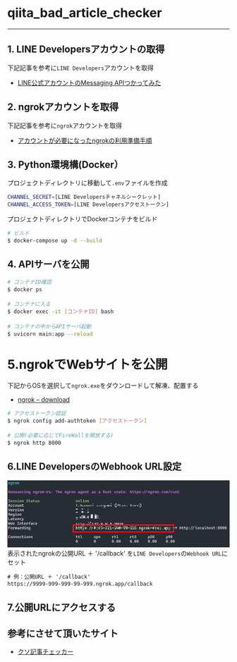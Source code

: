 # qiita_bad_article_checker
---

## 1. LINE Developersアカウントの取得
下記記事を参考に`LINE Developers`アカウントを取得
- [LINE公式アカウントのMessaging APIつかってみた](https://qiita.com/sugimon/items/6c54cb17864c5fd33ddc)

## 2. ngrokアカウントを取得
下記記事を参考に`ngrok`アカウントを取得
- [アカウントが必要になったngrokの利用準備手順](https://zenn.dev/protoout/articles/47-ngrok-setup-2022)

## 3. Python環境構(Docker）
プロジェクトディレクトリに移動して`.env`ファイルを作成
```bash
CHANNEL_SECRET=[LINE Developersチャネルシークレット]
CHANNEL_ACCESS_TOKEN=[LINE Developersアクセストークン]
```

プロジェクトディレクトリでDockerコンテナをビルド
```bash
# ビルド
$ docker-compose up -d --build
```

## 4. APIサーバを公開
```bash
# コンテナID確認
$ docker ps

# コンテナに入る
$ docker exec -it [コンテナID] bash

# コンテナの中からAPIサーバ起動
$ uvicorn main:app --reload
```

# 5.ngrokでWebサイトを公開
下記からOSを選択して`ngrok.exe`をダウンロードして解凍、配置する
- [ngrok – download](https://ngrok.com/download)

```bash
# アクセストークン認証
$ ngrok config add-authtoken [アクセストークン]

# 公開(必要に応じてFireWallを開放する)
$ ngrok http 8000
```

## 6.LINE DevelopersのWebhook URL設定
![](imgs/2023-05-01-13-57-13.png)
表示されたngrokの公開URL ＋ '/callback' を`LINE Developers`の`Webhook URL`にセット
```
# 例：公開URL ＋ '/callback'
https://9999-999-999-99-999.ngrok.app/callback
```

## 7.公開URLにアクセスする


## 参考にさせて頂いたサイト
- [クソ記事チェッカー](https://qiita.com/watanabe-tsubasa/items/6904aa771276c554645e?utm_campaign=popular_items&utm_medium=twitter&utm_source=dlvr.it)

